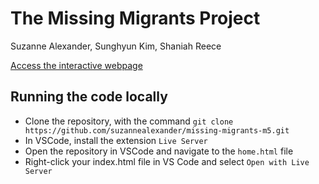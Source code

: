 # The Missing Migrants Project
Suzanne Alexander, Sunghyun Kim, Shaniah Reece

[Access the interactive webpage](https://suzannealexander.github.io/missing-migrants-m5/home.html)

## Running the code locally
- Clone the repository, with the command `git clone https://github.com/suzannealexander/missing-migrants-m5.git`
- In VSCode, install the extension `Live Server`
- Open the repository in VSCode and navigate to the `home.html` file
- Right-click your index.html file in VS Code and select `Open with Live Server`
